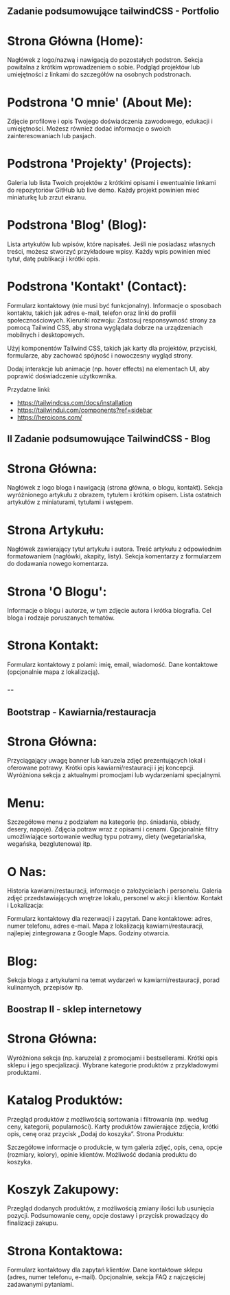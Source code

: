 ## Zadanie podsumowujące tailwindCSS - Portfolio
# Strona Główna (Home):

Nagłówek z logo/nazwą i nawigacją do pozostałych podstron.
Sekcja powitalna z krótkim wprowadzeniem o sobie.
Podgląd projektów lub umiejętności z linkami do szczegółów na osobnych podstronach.

# Podstrona 'O mnie' (About Me):

Zdjęcie profilowe i opis Twojego doświadczenia zawodowego, edukacji i umiejętności.
Możesz również dodać informacje o swoich zainteresowaniach lub pasjach.

# Podstrona 'Projekty' (Projects):

Galeria lub lista Twoich projektów z krótkimi opisami i ewentualnie linkami do repozytoriów GitHub lub live demo.
Każdy projekt powinien mieć miniaturkę lub zrzut ekranu.
# Podstrona 'Blog' (Blog):

Lista artykułów lub wpisów, które napisałeś. Jeśli nie posiadasz własnych treści, możesz stworzyć przykładowe wpisy.
Każdy wpis powinien mieć tytuł, datę publikacji i krótki opis.
# Podstrona 'Kontakt' (Contact):

Formularz kontaktowy (nie musi być funkcjonalny).
Informacje o sposobach kontaktu, takich jak adres e-mail, telefon oraz linki do profili społecznościowych.
Kierunki rozwoju:
Zastosuj responsywność strony za pomocą Tailwind CSS, aby strona wyglądała dobrze na urządzeniach mobilnych i desktopowych.

Użyj komponentów Tailwind CSS, takich jak karty dla projektów, przyciski, formularze, aby zachować spójność i nowoczesny wygląd strony.

Dodaj interakcje lub animacje (np. hover effects) na elementach UI, aby poprawić doświadczenie użytkownika.

Przydatne linki:
- https://tailwindcss.com/docs/installation
- https://tailwindui.com/components?ref=sidebar
- https://heroicons.com/


## II Zadanie podsumowujące TailwindCSS - Blog

# Strona Główna:

Nagłówek z logo bloga i nawigacją (strona główna, o blogu, kontakt).
Sekcja wyróżnionego artykułu z obrazem, tytułem i krótkim opisem.
Lista ostatnich artykułów z miniaturami, tytułami i wstępem.

# Strona Artykułu:

Nagłówek zawierający tytuł artykułu i autora.
Treść artykułu z odpowiednim formatowaniem (nagłówki, akapity, listy).
Sekcja komentarzy z formularzem do dodawania nowego komentarza.

# Strona 'O Blogu':

Informacje o blogu i autorze, w tym zdjęcie autora i krótka biografia.
Cel bloga i rodzaje poruszanych tematów.

# Strona Kontakt:

Formularz kontaktowy z polami: imię, email, wiadomość.
Dane kontaktowe (opcjonalnie mapa z lokalizacją).

### -- 

## Bootstrap - Kawiarnia/restauracja

# Strona Główna:

Przyciągający uwagę banner lub karuzela zdjęć prezentujących lokal i oferowane potrawy.
Krótki opis kawiarni/restauracji i jej koncepcji.
Wyróżniona sekcja z aktualnymi promocjami lub wydarzeniami specjalnymi.

# Menu:

Szczegółowe menu z podziałem na kategorie (np. śniadania, obiady, desery, napoje).
Zdjęcia potraw wraz z opisami i cenami.
Opcjonalnie filtry umożliwiające sortowanie według typu potrawy, diety (wegetariańska, wegańska, bezglutenowa) itp.

# O Nas:

Historia kawiarni/restauracji, informacje o założycielach i personelu.
Galeria zdjęć przedstawiających wnętrze lokalu, personel w akcji i klientów.
Kontakt i Lokalizacja:

Formularz kontaktowy dla rezerwacji i zapytań.
Dane kontaktowe: adres, numer telefonu, adres e-mail.
Mapa z lokalizacją kawiarni/restauracji, najlepiej zintegrowana z Google Maps.
Godziny otwarcia.

# Blog:

Sekcja bloga z artykułami na temat wydarzeń w kawiarni/restauracji, porad kulinarnych, przepisów itp.

## Boostrap II - sklep internetowy

# Strona Główna:

Wyróżniona sekcja (np. karuzela) z promocjami i bestsellerami.
Krótki opis sklepu i jego specjalizacji.
Wybrane kategorie produktów z przykładowymi produktami.

# Katalog Produktów:

Przegląd produktów z możliwością sortowania i filtrowania (np. według ceny, kategorii, popularności).
Karty produktów zawierające zdjęcia, krótki opis, cenę oraz przycisk „Dodaj do koszyka”.
Strona Produktu:

Szczegółowe informacje o produkcie, w tym galeria zdjęć, opis, cena, opcje (rozmiary, kolory), opinie klientów.
Możliwość dodania produktu do koszyka.

# Koszyk Zakupowy:

Przegląd dodanych produktów, z możliwością zmiany ilości lub usunięcia pozycji.
Podsumowanie ceny, opcje dostawy i przycisk prowadzący do finalizacji zakupu.

# Strona Kontaktowa:

Formularz kontaktowy dla zapytań klientów.
Dane kontaktowe sklepu (adres, numer telefonu, e-mail).
Opcjonalnie, sekcja FAQ z najczęściej zadawanymi pytaniami.